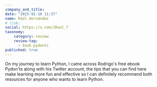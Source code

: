 ```yaml
---
company_and_title: 
date: "2025-01-18 11:37"
name: Raúl Hernández
# link:
social: https://x.com/JRaul_7
taxonomy:
    category: review
    review-tag:
      - book-pydonts
published: true
---
```


On my journey to learn Python, I came across Rodrigo's free ebook Pydon'ts along with his Twitter account, the tips that you can find here make learning more fun and effective so I can definitely recommend both resources for anyone who wants to learn Python.
